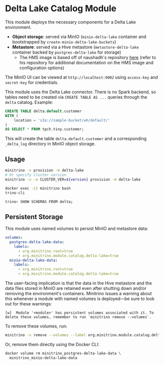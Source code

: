 # Delta Lake Catalog Module

This module deploys the necessary components for a Delta Lake environment.

- **Object storage**: served via MinIO (`minio-delta-lake` container and
  bootstrapped by `create-minio-delta-lake-buckets`)
- **Metastore**: served via a Hive metastore (`metastore-delta-lake` container
  backed by `postgres-delta-lake` for storage)
  - The HMS image is based off of naushadh's repository
    [here](https://github.com/naushadh/hive-metastore) (refer to his repository
    for additional documentation on the HMS image and configuration options)

The MinIO UI can be viewed at `http://localhost:9002` using `access-key` and
`secret-key` for credentials.

This module uses the Delta Lake connector. There is no Spark backend, so tables
need to be created via `CREATE TABLE AS ...` queries through the `delta`
catalog. Example:

```sql
CREATE TABLE delta.default.customer 
WITH (
    location = 's3a://sample-bucket/wh/default/'
)
AS SELECT * FROM tpch.tiny.customer;
```

This will create the table `delta.default.customer` and a corresponding
`_delta_log` directory in MinIO object storage.

## Usage

```sh
minitrino -v provision -m delta-lake
# Or specify cluster version
minitrino -v -e CLUSTER_VER=${version} provision -m delta-lake

docker exec -it minitrino bash 
trino-cli

trino> SHOW SCHEMAS FROM delta;
```

## Persistent Storage

This module uses named volumes to persist MinIO and metastore data:

```yaml
volumes:
  postgres-delta-lake-data:
    labels:
      - org.minitrino.root=true
      - org.minitrino.module.catalog.delta-lake=true
  minio-delta-lake-data:
    labels:
      - org.minitrino.root=true
      - org.minitrino.module.catalog.delta-lake=true
```

The user-facing implication is that the data in the Hive metastore and the data
files stored in MinIO are retained even after shutting down and/or removing the
environment's containers. Minitrino issues a warning about this whenever a
module with named volumes is deployed––be sure to look out for these warnings:

```log
[w]  Module '<module>' has persistent volumes associated with it. To delete these volumes, remember to run `minitrino remove --volumes`.
```

To remove these volumes, run:

```sh
minitrino -v remove --volumes --label org.minitrino.module.catalog.delta-lake=true
```
  
Or, remove them directly using the Docker CLI:

```sh
docker volume rm minitrino_postgres-delta-lake-data \
  minitrino_minio-delta-lake-data
```
